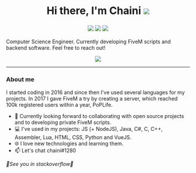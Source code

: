 
<h1 align="center">Hi there, I'm Chaini <img src="https://i.imgur.com/VJgNUJm.jpg"></img></h1>
<h3 align="center"><img src="https://komarev.com/ghpvc/?username=chainidv"/>  <img src="https://img.shields.io/badge/Discord-7289DA?style=for-the-badge&logo=discord&logoColor=white"/>  <img src="https://img.shields.io/badge/Twitter-1DA1F2?style=for-the-badge&logo=twitter&logoColor=white"/>  </h3>

Computer Science Engineer. Currently developing FiveM scripts and backend software. Feel free to reach out!

<p align="center">
	<img src="https://github-readme-statss-two.vercel.app/api/top-langs/?username=chainidv&show_icons=true&theme=radical"/>	
</p>


---
### About me
I started coding in 2016 and since then I've used several languages for my projects. In 2017 I gave FiveM a try by creating a server, which reached 100k registered users within a year, PoPLife.

- 📲 Currently looking forward to collaborating with open source projects and to developing private FiveM scripts.
- 💻 I've used in my projects: JS (+ NodeJS), Java, C#, C, C++, Assembler, Lua, HTML, CSS, Python and VueJS.
- 🌐 I love new technologies and learning them.
- 📫 Let's chat chaini#1280 


*💫See you in stackoverflow💫*
